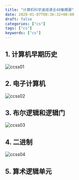 ```yaml
---
title: "计算机科学速成课全40集概要"
date: 2020-01-07T08:36:32+08:00
draft: false
categories: ["cs"]
tags: ["cs"]
keywords: ["cs"]
---
```


## 1. 计算机早期历史

![ccss01](/images/ccss01.png)
<!--![ccss01](../../../static/images/ccss01.png)-->

## 2. 电子计算机

![ccss02](/images/ccss02.png)
<!--![ccss02](../../../static/images/ccss02.png)-->

## 3. 布尔逻辑和逻辑门

![ccss03](/images/ccss03.png)
<!--![ccss03](../../../static/images/ccss03.png)-->

## 4. 二进制

![ccss04](/images/ccss04.png)
<!--![ccss04](../../../static/images/ccss04.png)-->

## 5. 算术逻辑单元

